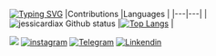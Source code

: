 

[![Typing SVG](https://readme-typing-svg.herokuapp.com/?color="fe428e"&size=35&center=true&vCenter=true&width=1000&lines=HELLO+WORLD,+my+name+is+Jéssica+Dias+;I'm+21+years+old;I+from+Brasil,Ceará+;I+study+In+Universidade+Rural+Do+Semi+Arido;+i+like+study+cybersecurity;be+welcome!+:%29)](https://git.io/typing-svg)
 |Contributions  |Languages  |
|---|---|
|![jessicardiax Github status](https://github-readme-stats.vercel.app/api?username=jessicardiax&show_icons=true&theme=synthwave) |[![Top Langs](https://githubreadme-stats.vercel.app/api/top-langs/?username=jessicardiax&layout=compact&theme=synthwave)](https://github.com/jessicardiax/github-readme-stats)  | 

 <a href= "mailto:jessicardias.ufersa@gmailcom"><img src="https://img.shields.io/badge/Gmail-D14836?style=for-the-badge&logo=gmail&logoColor=white" target="_blank"></a>
[![instagram](https://img.shields.io/badge/Instagram-E4405F?style=for-the-badge&logo=instagram&logoColor=white)](https://www.instagram.com/jessicardiax/)
[![Telegram](https://img.shields.io/badge/Telegram-2CA5E0?style=for-the-badge&logo=telegram&logoColor=white)](https://t.me/+5585996881545)
[![Linkendin](https://img.shields.io/badge/LinkedIn-0077B5?style=for-the-badge&logo=linkedin&logoColor=white)](https://www.linkedin.com/in/jessicardiax/)


